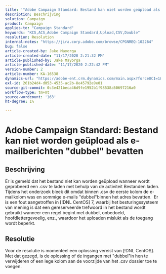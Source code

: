 ```yaml
---
title: '"Adobe Campaign Standard: Bestand kan niet worden geüpload als e-mailberichten "dubbel" bevatten'
description: Beschrijving
solution: Campaign
product: Campaign
applies-to: "Campaign Standard"
keywords: "KCS,ACS,Adobe Campaign Standard,Upload,CSV,Double"
resolution: Resolution
internal-notes: "https://jira.corp.adobe.com/browse/CPGNREQ-102264"
bug: false
article-created-by: Jake Mayorga
article-created-date: "11/17/2020 2:21:32 PM"
article-published-by: Jake Mayorga
article-published-date: "11/17/2020 2:22:42 PM"
version-number: 2
article-number: KA-16538
dynamics-url: "https://adobe-ent.crm.dynamics.com/main.aspx?forceUCI=1&pagetype=entityrecord&etn=knowledgearticle&id=35fe582f-e028-eb11-a813-000d3a593c3f"
exl-id: 261b24d4-d053-4535-ac2b-8e45792e9e01
source-git-commit: 0c3e421beca46d9fe1952b1f98538a50697216a0
workflow-type: tm+mt
source-wordcount: '163'
ht-degree: 1%

---
```


# Adobe Campaign Standard: Bestand kan niet worden geüpload als e-mailberichten &quot;dubbel&quot; bevatten

## Beschrijving

Er is gemeld dat het bestand niet kan worden geüpload wanneer wordt geprobeerd een .csv te laden met behulp van de activiteit Bestanden laden.  Tijdens het onderzoek bleek dit omdat binnen .csv de eerste kolom de e-mailkolom was en sommige e-mails &quot;dubbel&quot;binnen het adres bevatten.  Er is een fout aangetroffen in [!DNL CentOS] 7, waarbij het besturingssysteem van mening is dat een gereserveerde trefwoord in het bestand wordt gebruikt wanneer een regel begint met dubbel, onbedoeld, hoofdlettergevoelig, enz., waardoor het uploaden mislukt als de toegang wordt beperkt.

## Resolutie

Voor de resolutie is momenteel een oplossing vereist van [!DNL CentOS].  Met dat gezegd, is de oplossing of de ingangen met &quot;dubbel&quot;in hen te verwijderen of een lege kolom aan de voorzijde van het .csv dossier toe te voegen.
